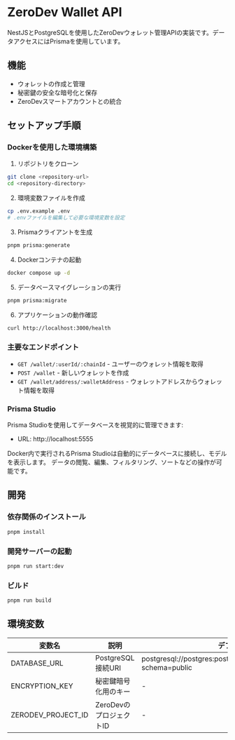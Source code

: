 # ZeroDev Wallet API

NestJSとPostgreSQLを使用したZeroDevウォレット管理APIの実装です。データアクセスにはPrismaを使用しています。

## 機能

- ウォレットの作成と管理
- 秘密鍵の安全な暗号化と保存
- ZeroDevスマートアカウントとの統合

## セットアップ手順

### Dockerを使用した環境構築

1. リポジトリをクローン
```bash
git clone <repository-url>
cd <repository-directory>
```

2. 環境変数ファイルを作成
```bash
cp .env.example .env
# .envファイルを編集して必要な環境変数を設定
```

3. Prismaクライアントを生成
```bash
pnpm prisma:generate
```

4. Dockerコンテナの起動
```bash
docker compose up -d
```

5. データベースマイグレーションの実行
```bash
pnpm prisma:migrate
```

6. アプリケーションの動作確認
```bash
curl http://localhost:3000/health
```

### 主要なエンドポイント

- `GET /wallet/:userId/:chainId` - ユーザーのウォレット情報を取得
- `POST /wallet` - 新しいウォレットを作成
- `GET /wallet/address/:walletAddress` - ウォレットアドレスからウォレット情報を取得

### Prisma Studio

Prisma Studioを使用してデータベースを視覚的に管理できます:
- URL: http://localhost:5555

Docker内で実行されるPrisma Studioは自動的にデータベースに接続し、モデルを表示します。
データの閲覧、編集、フィルタリング、ソートなどの操作が可能です。

## 開発

### 依存関係のインストール

```bash
pnpm install
```

### 開発サーバーの起動

```bash
pnpm run start:dev
```

### ビルド

```bash
pnpm run build
```

## 環境変数

| 変数名 | 説明 | デフォルト値 |
|--------|------|---------|
| DATABASE_URL | PostgreSQL接続URI | postgresql://postgres:postgres@postgres:5432/wallet_db?schema=public |
| ENCRYPTION_KEY | 秘密鍵暗号化用のキー | - |
| ZERODEV_PROJECT_ID | ZeroDevのプロジェクトID | - |

